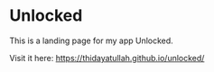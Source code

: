 # Unlocked
This is a landing page for my app Unlocked.


Visit it here: https://thidayatullah.github.io/unlocked/
